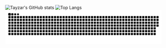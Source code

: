 ![Tayzar's GitHub stats](https://github-readme-stats.vercel.app/api?username=tayzar-tznw&theme=tokyonight)
![Top Langs](https://github-readme-stats.vercel.app/api/top-langs/?username=tayzar-tznw&langs_count=8&layout=compact&theme=tokyonight)
![github contribution grid snake animation](https://raw.githubusercontent.com/tayzar-tznw/tayzar-tznw/output/github-contribution-grid-snake.svg)